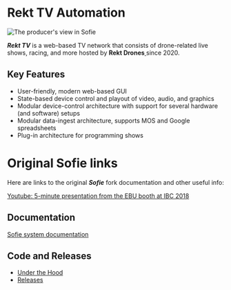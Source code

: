 # Rekt TV Automation

![The producer&apos;s view in Sofie](https://raw.githubusercontent.com/nrkno/Sofie-TV-automation/master/images/Sofie_GUI_example.jpg)

_**Rekt TV**_ is a web-based TV network that consists of drone-related live shows, racing, and more hosted by **Rekt Drones**[ ](https://www.rektdrones.com/)since 2020.

## Key Features

* User-friendly, modern web-based GUI
* State-based device control and playout of video, audio, and graphics
* Modular device-control architecture with support for several hardware \(and software\) setups
* Modular data-ingest architecture, supports MOS and Google spreadsheets
* Plug-in architecture for programming shows


# Original Sofie links

Here are links to the original _**Sofie**_ fork documentation and other useful info:  

[Youtube: 5-minute presentation from the EBU booth at IBC 2018](https://www.youtube.com/watch?v=LeJxtTA3zms)

## Documentation

[Sofie system documentation](https://sofie.gitbook.io/sofie-tv-automation/documentation)

## Code and Releases

* [Under the Hood](https://sofie.gitbook.io/sofie-tv-automation/documentation/under-the-hood)
* [Releases](https://sofie.gitbook.io/sofie-tv-automation/documentation/releases)


